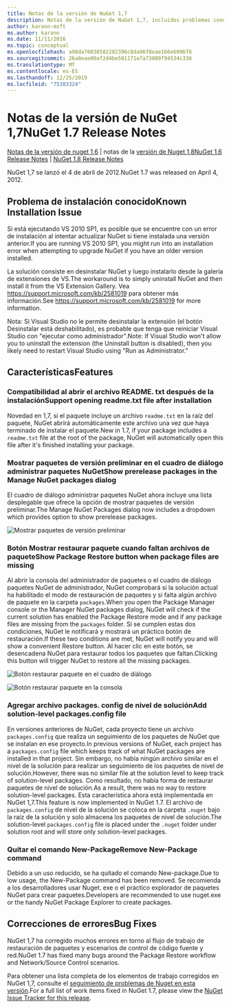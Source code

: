 ```yaml
---
title: Notas de la versión de NuGet 1,7
description: Notas de la versión de NuGet 1,7, incluidos problemas conocidos, correcciones de errores, características agregadas y DCR.
author: karann-msft
ms.author: karann
ms.date: 11/11/2016
ms.topic: conceptual
ms.openlocfilehash: a98da76038582202396c8da96f8eae166e6096f6
ms.sourcegitcommit: 26a8eae00af2d4be581171e7a73009f94534c336
ms.translationtype: MT
ms.contentlocale: es-ES
ms.lasthandoff: 12/25/2019
ms.locfileid: "75383324"
---
```

# <a name="nuget-17-release-notes"></a><span data-ttu-id="5f67d-103">Notas de la versión de NuGet 1,7</span><span class="sxs-lookup"><span data-stu-id="5f67d-103">NuGet 1.7 Release Notes</span></span>

<span data-ttu-id="5f67d-104">[Notas de la versión de nuget 1,6](../release-notes/nuget-1.6.md) | notas de la [versión de Nuget 1,8](../release-notes/nuget-1.8.md)</span><span class="sxs-lookup"><span data-stu-id="5f67d-104">[NuGet 1.6 Release Notes](../release-notes/nuget-1.6.md) | [NuGet 1.8 Release Notes](../release-notes/nuget-1.8.md)</span></span>

<span data-ttu-id="5f67d-105">NuGet 1,7 se lanzó el 4 de abril de 2012.</span><span class="sxs-lookup"><span data-stu-id="5f67d-105">NuGet 1.7 was released on April 4, 2012.</span></span>

## <a name="known-installation-issue"></a><span data-ttu-id="5f67d-106">Problema de instalación conocido</span><span class="sxs-lookup"><span data-stu-id="5f67d-106">Known Installation Issue</span></span>
<span data-ttu-id="5f67d-107">Si está ejecutando VS 2010 SP1, es posible que se encuentre con un error de instalación al intentar actualizar NuGet si tiene instalada una versión anterior.</span><span class="sxs-lookup"><span data-stu-id="5f67d-107">If you are running VS 2010 SP1, you might run into an installation error when attempting to upgrade NuGet if you have an older version installed.</span></span>

<span data-ttu-id="5f67d-108">La solución consiste en desinstalar NuGet y luego instalarlo desde la galería de extensiones de VS.</span><span class="sxs-lookup"><span data-stu-id="5f67d-108">The workaround is to simply uninstall NuGet and then install it from the VS Extension Gallery.</span></span>  <span data-ttu-id="5f67d-109">Vea <https://support.microsoft.com/kb/2581019> para obtener más información.</span><span class="sxs-lookup"><span data-stu-id="5f67d-109">See <https://support.microsoft.com/kb/2581019> for more information.</span></span>

<span data-ttu-id="5f67d-110">Nota: Si Visual Studio no le permite desinstalar la extensión (el botón Desinstalar está deshabilitado), es probable que tenga que reiniciar Visual Studio con "ejecutar como administrador".</span><span class="sxs-lookup"><span data-stu-id="5f67d-110">Note: If Visual Studio won't allow you to uninstall the extension (the Uninstall button is disabled), then you likely need to restart Visual Studio using "Run as Administrator."</span></span>

## <a name="features"></a><span data-ttu-id="5f67d-111">Características</span><span class="sxs-lookup"><span data-stu-id="5f67d-111">Features</span></span>

### <a name="support-opening-readmetxt-file-after-installation"></a><span data-ttu-id="5f67d-112">Compatibilidad al abrir el archivo README. txt después de la instalación</span><span class="sxs-lookup"><span data-stu-id="5f67d-112">Support opening readme.txt file after installation</span></span>
<span data-ttu-id="5f67d-113">Novedad en 1,7, si el paquete incluye un archivo `readme.txt` en la raíz del paquete, NuGet abrirá automáticamente este archivo una vez que haya terminado de instalar el paquete.</span><span class="sxs-lookup"><span data-stu-id="5f67d-113">New in 1.7, if your package includes a `readme.txt` file at the root of the package, NuGet will automatically open this file after it's finished installing your package.</span></span>

### <a name="show-prerelease-packages-in-the-manage-nuget-packages-dialog"></a><span data-ttu-id="5f67d-114">Mostrar paquetes de versión preliminar en el cuadro de diálogo administrar paquetes NuGet</span><span class="sxs-lookup"><span data-stu-id="5f67d-114">Show prerelease packages in the Manage NuGet packages dialog</span></span>
<span data-ttu-id="5f67d-115">El cuadro de diálogo administrar paquetes NuGet ahora incluye una lista desplegable que ofrece la opción de mostrar paquetes de versión preliminar.</span><span class="sxs-lookup"><span data-stu-id="5f67d-115">The Manage NuGet Packages dialog now includes a dropdown which provides option to show prerelease packages.</span></span>

![Mostrar paquetes de versión preliminar](./media/prerelease-dropdown.png)

### <a name="show-package-restore-button-when-package-files-are-missing"></a><span data-ttu-id="5f67d-117">Botón Mostrar restaurar paquete cuando faltan archivos de paquete</span><span class="sxs-lookup"><span data-stu-id="5f67d-117">Show Package Restore button when package files are missing</span></span>
<span data-ttu-id="5f67d-118">Al abrir la consola del administrador de paquetes o el cuadro de diálogo paquetes NuGet de administrador, NuGet comprobará si la solución actual ha habilitado el modo de restauración de paquetes y si falta algún archivo de paquete en la carpeta `packages`.</span><span class="sxs-lookup"><span data-stu-id="5f67d-118">When you open the Package Manager console or the Manager NuGet packages dialog, NuGet will check if the current solution has enabled the Package Restore mode and if any package files are missing from the `packages` folder.</span></span> <span data-ttu-id="5f67d-119">Si se cumplen estas dos condiciones, NuGet le notificará y mostrará un práctico botón de restauración.</span><span class="sxs-lookup"><span data-stu-id="5f67d-119">If these two conditions are met, NuGet will notify you and will show a convenient Restore button.</span></span> <span data-ttu-id="5f67d-120">Al hacer clic en este botón, se desencadena NuGet para restaurar todos los paquetes que faltan.</span><span class="sxs-lookup"><span data-stu-id="5f67d-120">Clicking this button will trigger NuGet to restore all the missing packages.</span></span>

![Botón restaurar paquete en el cuadro de diálogo](./media/packagerestore-dialog.png)

![Botón restaurar paquete en la consola](./media/packagerestore-console.png)

### <a name="add-solution-level-packagesconfig-file"></a><span data-ttu-id="5f67d-123">Agregar archivo packages. config de nivel de solución</span><span class="sxs-lookup"><span data-stu-id="5f67d-123">Add solution-level packages.config file</span></span>
<span data-ttu-id="5f67d-124">En versiones anteriores de NuGet, cada proyecto tiene un archivo `packages.config` que realiza un seguimiento de los paquetes de NuGet que se instalan en ese proyecto.</span><span class="sxs-lookup"><span data-stu-id="5f67d-124">In previous versions of NuGet, each project has a `packages.config` file which keeps track of what NuGet packages are installed in that project.</span></span> <span data-ttu-id="5f67d-125">Sin embargo, no había ningún archivo similar en el nivel de la solución para realizar un seguimiento de los paquetes de nivel de solución.</span><span class="sxs-lookup"><span data-stu-id="5f67d-125">However, there was no similar file at the solution level to keep track of solution-level packages.</span></span> <span data-ttu-id="5f67d-126">Como resultado, no había forma de restaurar paquetes de nivel de solución.</span><span class="sxs-lookup"><span data-stu-id="5f67d-126">As a result, there was no way to restore solution-level packages.</span></span>
<span data-ttu-id="5f67d-127">Esta característica ahora está implementada en NuGet 1,7.</span><span class="sxs-lookup"><span data-stu-id="5f67d-127">This feature is now implemented in NuGet 1.7.</span></span> <span data-ttu-id="5f67d-128">El archivo de `packages.config` de nivel de la solución se coloca en la carpeta `.nuget` bajo la raíz de la solución y solo almacena los paquetes de nivel de solución.</span><span class="sxs-lookup"><span data-stu-id="5f67d-128">The solution-level `packages.config` file is placed under the `.nuget` folder under solution root and will store only solution-level packages.</span></span>

### <a name="remove-new-package-command"></a><span data-ttu-id="5f67d-129">Quitar el comando New-Package</span><span class="sxs-lookup"><span data-stu-id="5f67d-129">Remove New-Package command</span></span>
<span data-ttu-id="5f67d-130">Debido a un uso reducido, se ha quitado el comando New-package.</span><span class="sxs-lookup"><span data-stu-id="5f67d-130">Due to low usage, the New-Package command has been removed.</span></span> <span data-ttu-id="5f67d-131">Se recomienda a los desarrolladores usar Nuget. exe o el práctico explorador de paquetes NuGet para crear paquetes.</span><span class="sxs-lookup"><span data-stu-id="5f67d-131">Developers are recommended to use nuget.exe or the handy NuGet Package Explorer to create packages.</span></span>

## <a name="bug-fixes"></a><span data-ttu-id="5f67d-132">Correcciones de errores</span><span class="sxs-lookup"><span data-stu-id="5f67d-132">Bug Fixes</span></span>
<span data-ttu-id="5f67d-133">NuGet 1,7 ha corregido muchos errores en torno al flujo de trabajo de restauración de paquetes y escenarios de control de código fuente y red.</span><span class="sxs-lookup"><span data-stu-id="5f67d-133">NuGet 1.7 has fixed many bugs around the Package Restore workflow and Network/Source Control scenarios.</span></span>

<span data-ttu-id="5f67d-134">Para obtener una lista completa de los elementos de trabajo corregidos en NuGet 1,7, consulte el [seguimiento de problemas de Nuget en esta versión](http://nuget.codeplex.com/workitem/list/advanced?keyword=&status=Closed&type=All&priority=All&release=NuGet%201.7&assignedTo=All&component=All&sortField=Votes&sortDirection=Descending&page=0).</span><span class="sxs-lookup"><span data-stu-id="5f67d-134">For a full list of work items fixed in NuGet 1.7, please view the [NuGet Issue Tracker for this release](http://nuget.codeplex.com/workitem/list/advanced?keyword=&status=Closed&type=All&priority=All&release=NuGet%201.7&assignedTo=All&component=All&sortField=Votes&sortDirection=Descending&page=0).</span></span>
